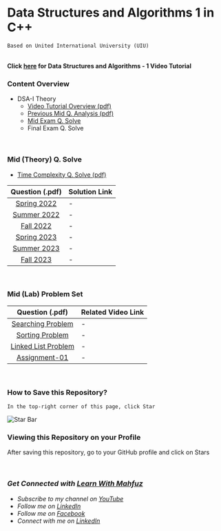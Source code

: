 # Data Structures and Algorithms 1 in C++
`Based on United International University (UIU)`  
<br>

**Click [here](https://www.youtube.com/watch?v=L4e-tilKq-E&list=PLTsdGoNQPfQRbALyunpyLvYQu9w4cito4) for Data Structures and Algorithms - 1 Video Tutorial**
<br>

### Content Overview
  - DSA-I Theory
    - [Video Tutorial Overview (pdf)](https://github.com/mahfuzhasanreza/uiu-DSA-1/blob/main/dsa-1-tutorial-overview.pdf)
    - [Previous Mid Q. Analysis (pdf)](https://github.com/mahfuzhasanreza/data-structures-and-algorithms-in-cpp/blob/main/UIU_DSA-I_Mid_Q_Analysis.pdf)
    - [Mid Exam Q. Solve](https://github.com/mahfuzhasanreza/data-structures-and-algorithms-in-cpp/tree/main?tab=readme-ov-file#dsa-i-mid-theory-q-solve)
    - Final Exam Q. Solve

<br>

### Mid (Theory) Q. Solve
  - [Time Complexity Q. Solve (pdf)](https://github.com/mahfuzhasanreza/uiu-DSA-1/blob/main/TimeComplexity-Mid-Q-Solve.pdf)

  | Question (.pdf) | Solution Link |
  :----------------:|----------------
  [Spring 2022](https://github.com/mahfuzhasanreza/data-structures-and-algorithms-in-cpp/blob/main/Previous%20Mid%20Questions/Spring22.pdf) | -
  [Summer 2022](https://github.com/mahfuzhasanreza/data-structures-and-algorithms-in-cpp/blob/main/Previous%20Mid%20Questions/Summer22.pdf) | -
  [Fall 2022](https://github.com/mahfuzhasanreza/data-structures-and-algorithms-in-cpp/blob/main/Previous%20Mid%20Questions/Fall22.pdf) | -
  [Spring 2023](https://github.com/mahfuzhasanreza/data-structures-and-algorithms-in-cpp/blob/main/Previous%20Mid%20Questions/Spring23.pdf) | -
  [Summer 2023](https://github.com/mahfuzhasanreza/data-structures-and-algorithms-in-cpp/blob/main/Previous%20Mid%20Questions/Summer23.pdf) | -
  [Fall 2023](https://github.com/mahfuzhasanreza/data-structures-and-algorithms-in-cpp/blob/main/Previous%20Mid%20Questions/Fall23.pdf) | -
  
<br>

### Mid (Lab) Problem Set
  | Question (.pdf) | Related Video Link |
  :----------------:|----------------
  [Searching Problem](https://github.com/mahfuzhasanreza/uiu-DSA-1/blob/main/DSA-1%20Lab/Searching-Problem-Set.pdf) | -
  [Sorting Problem](https://github.com/mahfuzhasanreza/uiu-DSA-1/blob/main/DSA-1%20Lab/Sorting-Problem-Set.pdf) | -
  [Linked List Problem](https://github.com/mahfuzhasanreza/uiu-DSA-1/blob/main/DSA-1%20Lab/Linked-List-Problem-Set.pdf) | -
  [Assignment-01](https://github.com/mahfuzhasanreza/uiu-DSA-1/blob/main/DSA-1%20Lab/Assignment-01.pdf) | -
  
<br>

### How to Save this Repository?
`In the top-right corner of this page, click Star`

![Star Bar](https://docs.github.com/assets/cb-8608/mw-1440/images/help/stars/starring-a-repository.webp)

### Viewing this Repository on your Profile
After saving this repository, go to your GitHub profile and click on Stars

<br>


### _Get Connected with [Learn With Mahfuz](https://www.youtube.com/@learn-with-mahfuz)_
  - _Subscribe to my channel on [YouTube](https://www.youtube.com/@learn-with-mahfuz)_
  - _Follow me on [LinkedIn](https://www.linkedin.com/company/learn-with-mahfuz)_
  - _Follow me on [Facebook](https://www.facebook.com/LearnWithMahfuzLWM)_
  - _Connect with me on [LinkedIn](https://www.linkedin.com/in/mahfuzhasanreza/)_
 

